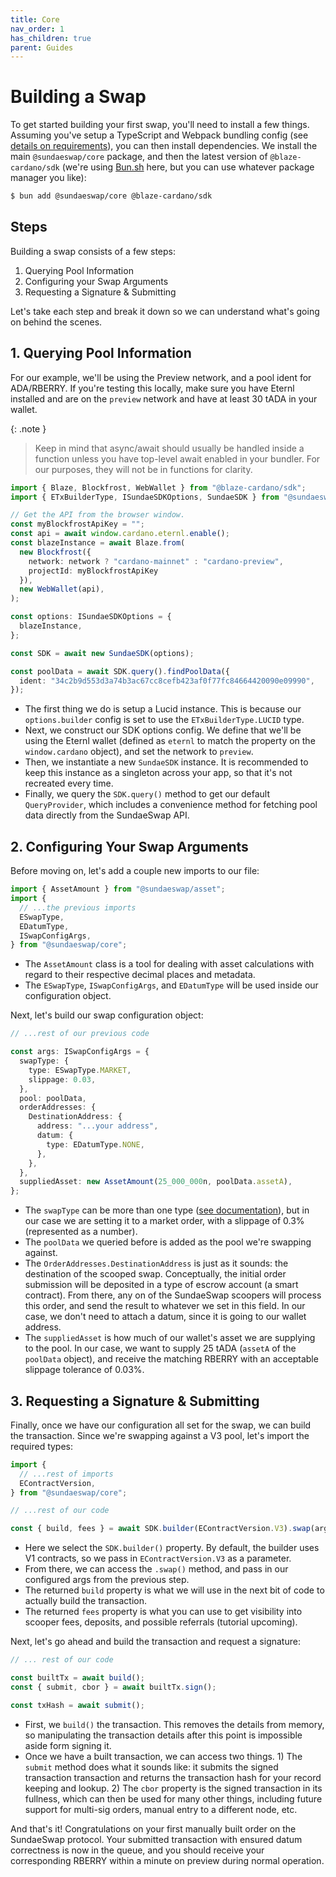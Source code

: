 ```yaml
---
title: Core
nav_order: 1
has_children: true
parent: Guides
---
```


# Building a Swap

To get started building your first swap, you'll need to install a few things. Assuming you've setup a TypeScript and Webpack bundling config (see [details on requirements](/sundae-sdk/#requirements)), you can then install dependencies. We install the main `@sundaeswap/core` package, and then the latest version of `@blaze-cardano/sdk` (we're using [Bun.sh](https://bun.sh/) here, but you can use whatever package manager you like):

```bash
$ bun add @sundaeswap/core @blaze-cardano/sdk
```

## Steps

Building a swap consists of a few steps:

1. Querying Pool Information
2. Configuring your Swap Arguments
3. Requesting a Signature &amp; Submitting

Let's take each step and break it down so we can understand what's going on behind the scenes.

## 1. Querying Pool Information

For our example, we'll be using the Preview network, and a pool ident for ADA/RBERRY. If you're testing this locally, make sure you have Eternl installed and are on the `preview` network and have at least 30 tADA in your wallet.

{: .note }

> Keep in mind that async/await should usually be handled inside a function unless you
> have top-level await enabled in your bundler. For our purposes, they will not be in
> functions for clarity.

```ts
import { Blaze, Blockfrost, WebWallet } from "@blaze-cardano/sdk";
import { ETxBuilderType, ISundaeSDKOptions, SundaeSDK } from "@sundaeswap/core";

// Get the API from the browser window.
const myBlockfrostApiKey = "";
const api = await window.cardano.eternl.enable();
const blazeInstance = await Blaze.from(
  new Blockfrost({
    network: network ? "cardano-mainnet" : "cardano-preview",
    projectId: myBlockfrostApiKey
  }),
  new WebWallet(api),
);

const options: ISundaeSDKOptions = {
  blazeInstance,
};

const SDK = await new SundaeSDK(options);

const poolData = await SDK.query().findPoolData({
  ident: "34c2b9d553d3a74b3ac67cc8cefb423af0f77fc84664420090e09990",
});
```

- The first thing we do is setup a Lucid instance. This is because our `options.builder` config is set to use the `ETxBuilderType.LUCID` type.
- Next, we construct our SDK options config. We define that we'll be using the Eternl wallet (defined as `eternl` to match the property on the `window.cardano` object), and set the network to `preview`.
- Then, we instantiate a new `SundaeSDK` instance. It is recommended to keep this instance as a singleton across your app, so that it's not recreated every time.
- Finally, we query the `SDK.query()` method to get our default `QueryProvider`, which includes a convenience method for fetching pool data directly from the SundaeSwap API.

## 2. Configuring Your Swap Arguments

Before moving on, let's add a couple new imports to our file:

```ts
import { AssetAmount } from "@sundaeswap/asset";
import {
  // ...the previous imports
  ESwapType,
  EDatumType,
  ISwapConfigArgs,
} from "@sundaeswap/core";
```

- The `AssetAmount` class is a tool for dealing with asset calculations with regard to their respective decimal places and metadata.
- The `ESwapType`, `ISwapConfigArgs`, and `EDatumType` will be used inside our configuration object.

Next, let's build our swap configuration object:

```ts
// ...rest of our previous code

const args: ISwapConfigArgs = {
  swapType: {
    type: ESwapType.MARKET,
    slippage: 0.03,
  },
  pool: poolData,
  orderAddresses: {
    DestinationAddress: {
      address: "...your address",
      datum: {
        type: EDatumType.NONE,
      },
    },
  },
  suppliedAsset: new AssetAmount(25_000_000n, poolData.assetA),
};
```

- The `swapType` can be more than one type ([see documentation](/typescript/core/modules/core.html#TSwapType)), but in our case we are setting it to a market order, with a slippage of 0.3% (represented as a number).
- The `poolData` we queried before is added as the pool we're swapping against.
- The `OrderAddresses.DestinationAddress` is just as it sounds: the destination of the scooped swap. Conceptually, the initial order submission will be deposited in a type of escrow account (a smart contract). From there, any on of the SundaeSwap scoopers will process this order, and send the result to whatever we set in this field. In our case, we don't need to attach a datum, since it is going to our wallet address.
- The `suppliedAsset` is how much of our wallet's asset we are supplying to the pool. In our case, we want to supply 25 tADA (`assetA` of the `poolData` object), and receive the matching RBERRY with an acceptable slippage tolerance of 0.03%.

## 3. Requesting a Signature &amp; Submitting

Finally, once we have our configuration all set for the swap, we can build the transaction. Since we're swapping against a V3 pool, let's import the required types:

```ts
import {
  // ...rest of imports
  EContractVersion,
} from "@sundaeswap/core";
```

```ts
// ...rest of our code

const { build, fees } = await SDK.builder(EContractVersion.V3).swap(args);
```

- Here we select the `SDK.builder()` property. By default, the builder uses V1 contracts, so we pass in `EContractVersion.V3` as a parameter.
- From there, we can access the `.swap()` method, and pass in our configured args from the previous step.
- The returned `build` property is what we will use in the next bit of code to actually build the transaction.
- The returned `fees` property is what you can use to get visibility into scooper fees, deposits, and possible referrals (tutorial upcoming).

Next, let's go ahead and build the transaction and request a signature:

```ts
// ... rest of our code

const builtTx = await build();
const { submit, cbor } = await builtTx.sign();

const txHash = await submit();
```

- First, we `build()` the transaction. This removes the details from memory, so manipulating the transaction details after this point is impossible aside form signing it.
- Once we have a built transaction, we can access two things. 1) The `submit` method does what it sounds like: it submits the signed transaction transaction and returns the transaction hash for your record keeping and lookup. 2) The `cbor` property is the signed transaction in its fullness, which can then be used for many other things, including future support for multi-sig orders, manual entry to a different node, etc.

And that's it! Congratulations on your first manually built order on the SundaeSwap protocol. Your submitted transaction with ensured datum correctness is now in the queue, and you should receive your corresponding RBERRY within a minute on preview during normal operation.
